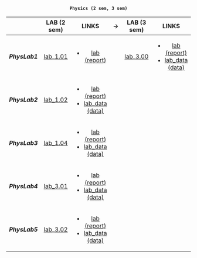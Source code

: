 <div align="center">
  
 <code><b>Physics (2 sem, 3 sem)</b></code>
  
| | LAB (2 sem)  |     LINKS     | -> | LAB (3 sem)| LINKS |
|:---------------:|:---------------:|:---------------:|:---------------:|:---------------:|:---------------:|
|***PhysLab1***|[lab_1.01](https://github.com/Lopa10ko/ITMO-physics-math-2022-2023/blob/main/physics/2sem/labs/Lab_1_01.pdf)|<ul><li>[lab (report)](https://github.com/Lopa10ko/ITMO-physics-math-2022-2023/blob/main/physics/2sem/labs/M3102_Лопатенко%20Г.В._1.01.pdf)</li></ul>| |[lab_3.00](https://github.com/Lopa10ko/ITMO-physics-math-2022-2023/blob/main/physics/3sem/labs/Lab_3_00_GDS.pdf)| <ul><li>[lab (report)](https://github.com/Lopa10ko/ITMO-physics-math-2022-2023/blob/main/physics/3sem/labs/M32021_Лопатенко%20Г.В._3.00.pdf)</li><li>[lab_data (data)](https://github.com/Lopa10ko/ITMO-physics-math-2022-2023/tree/main/physics/3sem/labs_data/data_lab3_00)</li></ul>|
|***PhysLab2***|[lab_1.02](https://github.com/Lopa10ko/ITMO-physics-math-2022-2023/blob/main/physics/2sem/labs/Lab_1_02.pdf)|<ul><li>[lab (report)](https://github.com/Lopa10ko/ITMO-physics-math-2022-2023/blob/main/physics/2sem/labs/M3102_Лопатенко%20Г.В._1.02.pdf)</li><li>[lab_data (data)](https://github.com/Lopa10ko/ITMO-physics-math-2022-2023/blob/main/physics/2sem/labs_data/M3102_Лопатенко_1_02_измерения.pdf)</li></ul>| | | |
|***PhysLab3***|[lab_1.04](https://github.com/Lopa10ko/ITMO-physics-math-2022-2023/blob/main/physics/2sem/labs/Lab_1_04.pdf)|<ul><li>[lab (report)](https://github.com/Lopa10ko/ITMO-physics-math-2022-2023/blob/main/physics/2sem/labs/M3102_Лопатенко%20Г.В._1.04.pdf)</li><li>[lab_data (data)](https://github.com/Lopa10ko/ITMO-physics-math-2022-2023/blob/main/physics/2sem/labs_data/M3102_Лопатенко_1_04_измерения.pdf)</li></ul>| | | |
|***PhysLab4***|[lab_3.01](https://github.com/Lopa10ko/ITMO-physics-math-2022-2023/blob/main/physics/2sem/labs/Lab_3_01A.pdf)|<ul><li>[lab (report)](https://github.com/Lopa10ko/ITMO-physics-math-2022-2023/blob/main/physics/2sem/labs/M3102_Лопатенко%20Г.В._3.01.pdf)</li><li>[lab_data (data)](https://github.com/Lopa10ko/ITMO-physics-math-2022-2023/blob/main/physics/2sem/labs_data/M3102_Лопатенко_3_01_измерения.pdf)</li></ul>| | | |
|***PhysLab5***|[lab_3.02](https://github.com/Lopa10ko/ITMO-physics-math-2022-2023/blob/main/physics/2sem/labs/Lab_3_02.pdf)|<ul><li>[lab (report)](https://github.com/Lopa10ko/ITMO-physics-math-2022-2023/blob/main/physics/2sem/labs/M3102_Лопатенко%20Г.В._3.02.pdf)</li><li>[lab_data (data)](https://github.com/Lopa10ko/ITMO-physics-math-2022-2023/blob/main/physics/2sem/labs_data/M3102_Лопатенко_3_02_измерения.pdf)</li></ul>| | | |
  
</div>

